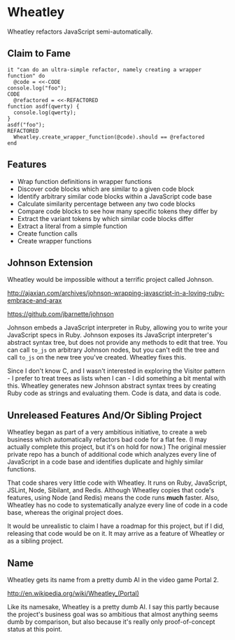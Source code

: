 Wheatley
========

Wheatley refactors JavaScript semi-automatically.

Claim to Fame
-------------

    it "can do an ultra-simple refactor, namely creating a wrapper function" do
      @code = <<-CODE
    console.log("foo");
    CODE
      @refactored = <<-REFACTORED
    function asdf(qwerty) {
      console.log(qwerty);
    }
    asdf("foo");
    REFACTORED
      Wheatley.create_wrapper_function(@code).should == @refactored
    end

Features
--------

  + Wrap function definitions in wrapper functions
  + Discover code blocks which are similar to a given code block
  + Identify arbitrary similar code blocks within a JavaScript code base
  + Calculate similarity percentage between any two code blocks
  + Compare code blocks to see how many specific tokens they differ by
  + Extract the variant tokens by which similar code blocks differ
  + Extract a literal from a simple function
  + Create function calls
  + Create wrapper functions

Johnson Extension
-----------------

Wheatley would be impossible without a terrific project called Johnson.

http://ajaxian.com/archives/johnson-wrapping-javascript-in-a-loving-ruby-embrace-and-arax

https://github.com/jbarnette/johnson

Johnson embeds a JavaScript interpreter in Ruby, allowing you to write your JavaScript specs in Ruby. Johnson exposes its JavaScript interpreter's abstract syntax tree, but does not provide any methods to edit that tree. You can call `to_js` on arbitrary Johnson nodes, but you can't edit the tree and call `to_js` on the new tree you've created. Wheatley fixes this.

Since I don't know C, and I wasn't interested in exploring the Visitor pattern - I prefer to treat trees as lists when I can - I did something a bit mental with this. Wheatley generates new Johnson abstract syntax trees by creating Ruby code as strings and evaluating them. Code is data, and data is code.

Unreleased Features And/Or Sibling Project
------------------------------------------

Wheatley began as part of a very ambitious initiative, to create a web business which automatically refactors bad code for a flat fee. (I may actually complete this project, but it's on hold for now.) The original messier private repo has a bunch of additional code which analyzes every line of JavaScript in a code base and identifies duplicate and highly similar functions.

That code shares very little code with Wheatley. It runs on Ruby, JavaScript, JSLint, Node, Sibilant, and Redis. Although Wheatley copies that code's features, using Node (and Redis) means the code runs **much** faster. Also, Wheatley has no code to systematically analyze every line of code in a code base, whereas the original project does.

It would be unrealistic to claim I have a roadmap for this project, but if I did, releasing that code would be on it. It may arrive as a feature of Wheatley or as a sibling project.

Name
----

Wheatley gets its name from a pretty dumb AI in the video game Portal 2.

http://en.wikipedia.org/wiki/Wheatley_(Portal)

Like its namesake, Wheatley is a pretty dumb AI. I say this partly because the project's business goal was so ambitious that almost anything seems dumb by comparison, but also because it's really only proof-of-concept status at this point.

